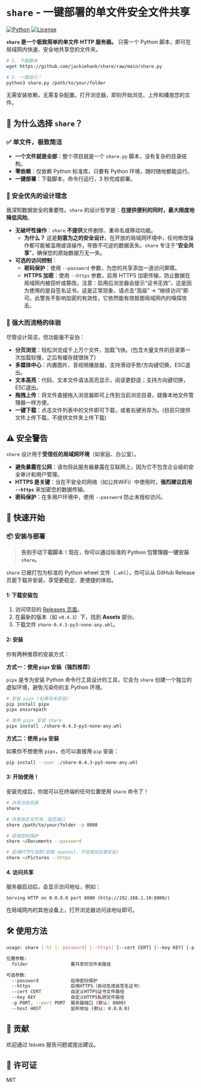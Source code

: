 # `share` - 一键部署的单文件安全文件共享

[![Python](https://img.shields.io/badge/Python-3.8%2B-blue)](https://www.python.org/)
[![License](https://img.shields.io/badge/License-MIT-green)](LICENSE)

**`share` 是一个极致简单的单文件 HTTP 服务器。** 只需一个 Python 脚本，即可在局域网内快速、安全地共享您的文件夹。

```bash
# 1. 下载脚本
wget https://github.com/jackiehank/share/raw/main/share.py

# 2. 一键运行！
python3 share.py /path/to/your/folder
```

无需安装依赖，无需复杂配置。打开浏览器，即刻开始浏览、上传和播放您的文件。

## 🚀 为什么选择 `share`？

### ✅ 单文件，极致简洁
- **一个文件就是全部**：整个项目就是一个 `share.py` 脚本，没有复杂的目录结构。
- **零依赖**：仅依赖 Python 标准库，只要有 Python 环境，随时随地都能运行。
- **一键部署**：下载脚本，命令行运行，3 秒完成部署。

### 🔐 安全优先的设计理念
我深知数据安全的重要性。`share` 的设计哲学是：**在提供便利的同时，最大限度地降低风险**。

- **无破坏性操作**：`share` **不提供**文件删除、重命名或移动功能。
    - **为什么？** 这是**刻意为之的安全设计**。在开放的局域网环境中，任何修改操作都可能被滥用或误操作，导致不可逆的数据丢失。`share` 专注于“**安全共享**”，确保您的原始数据万无一失。
- **可选的访问控制**：
    - **密码保护**：使用 `--password` 参数，为您的共享添加一道访问屏障。
    - **HTTPS 加密**：使用 `--https` 参数，启用 HTTPS 加密传输，防止数据在局域网内被窃听或篡改。注意：启用后浏览器会提示“证书无效”，这是因为使用的是自签名证书。这是正常现象，请点击“高级” -> “继续访问”即可。此警告不影响加密的有效性，它依然能有效抵御局域网内的嗅探攻击。

### 🌟 强大而流畅的体验
尽管设计简洁，但功能毫不妥协：
- **分页浏览**：轻松浏览成千上万个文件，加载飞快。(包含大量文件的目录第一次加载较慢，之后有缓存就很快了)
- **多媒体中心**：内置图片、音视频播放器，支持滑动手势/方向键切换，ESC退出。
- **文本高亮**：代码、文本文件语法高亮显示，阅读更舒适；支持方向键切换，ESC退出。
- **拖拽上传**：将文件直接拖入浏览器即可上传到当前浏览目录，就像本地文件管理器一样方便。
- **一键下载**：点击文件列表中的文件即可下载，或者右键另存为。(目前只提供文件上传下载，不提供文件夹上传下载)

## ⚠️ 安全警告

`share` 设计用于**受信任的局域网环境**（如家庭、办公室）。
- **避免暴露在公网**：请勿将此服务器暴露在互联网上，因为它不包含企业级的安全审计和用户管理。
- **HTTPS 是关键**：当在不安全的网络（如公共WiFi）中使用时，**强烈建议启用 `--https`** 来加密您的数据传输。
- **密码保护**：在多用户环境中，使用 `--password` 防止未授权访问。

## 🚀 快速开始

### 📦 安装与部署

> **告别手动下载脚本！现在，你可以通过标准的 Python 包管理器一键安装 `share`。**

`share` 已被打包为标准的 Python wheel 文件（`.whl`），你可以从 GitHub Release 页面下载并安装，享受更稳定、更便捷的体验。

#### 1: 下载安装包

1.  访问项目的 [Releases 页面](https://github.com/jackiehank/share/releases)。
2.  在最新的版本（如 `v0.4.3`）下，找到 **Assets** 部分。
3.  下载文件 `share-0.4.3-py3-none-any.whl`。

#### 2: 安装

你有两种推荐的安装方式：

**方式一：使用 `pipx` 安装（强烈推荐）**

`pipx` 是专为安装 Python 命令行工具设计的工具，它会为 `share` 创建一个独立的虚拟环境，避免污染你的主 Python 环境。

```bash
# 安装 pipx (如果尚未安装)
pip install pipx
pipx ensurepath

# 使用 pipx 安装 share
pipx install ./share-0.4.3-py3-none-any.whl
```

**方式二：使用 `pip` 安装**

如果你不想使用 `pipx`，也可以直接用 `pip` 安装：

```bash
pip install --user ./share-0.4.3-py3-none-any.whl
```

#### 3: 开始使用！

安装完成后，你就可以在终端的任何位置使用 `share` 命令了！

```bash
# 共享当前目录
share .

# 共享指定文件夹、指定端口
share /path/to/your/folder -p 8080

# 启用密码保护
share ~/Documents --password

# 启用HTTPS加密(依赖 openssl，不启用则无需安装)
share ~/Pictures --https
```

#### 4. 访问共享

服务器启动后，会显示访问地址，例如：
```
Serving HTTP on 0.0.0.0 port 8000 (http://192.168.1.10:8000/)
```
在局域网内的其他设备上，打开浏览器访问该地址即可。

## 🛠 使用方法

```bash
usage: share [-h] [--password] [--https] [--cert CERT] [--key KEY] [-p PORT] [--host HOST] folder

位置参数:
  folder                要共享的文件夹路径

可选参数:
  --password            启用密码保护
  --https               启用HTTPS（自动生成自签名证书）
  --cert CERT           自定义HTTPS证书文件路径
  --key KEY             自定义HTTPS私钥文件路径
  -p PORT, --port PORT  服务器端口 (默认: 8000)
  --host HOST           监听地址 (默认: 0.0.0.0)
```

## 🤝 贡献

欢迎通过 Issues 报告问题或提出建议。

## 📄 许可证

MIT
